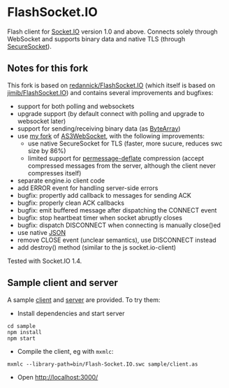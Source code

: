 # FlashSocket.IO

Flash client for [Socket.IO](http://socket.io/) version 1.0 and above. Connects
solely through WebSocket and supports binary data and native TLS (through
[SecureSocket](http://help.adobe.com/en_US/FlashPlatform/reference/actionscript/3/flash/net/SecureSocket.html)).

## Notes for this fork

This fork is based on
[redannick/FlashSocket.IO](https://github.com/redannick/FlashSocket.IO) (which
itself is based on
[jimib/FlashSocket.IO](https://github.com/jimib/FlashSocket.IO)) and contains
several improvements and bugfixes:

 * support for both polling and websockets
 * upgrade support (by default connect with polling and upgrade to websocket later)
 * support for sending/receiving binary data (as
   [ByteArray](http://help.adobe.com/en_US/FlashPlatform/reference/actionscript/3/flash/utils/ByteArray.html))
 * use [my fork](https://github.com/chatziko/AS3WebSocket) of
   [AS3WebSocket](https://github.com/theturtle32/AS3WebSocket), with the following improvements:
   * use native SecureSocket for TLS (faster, more sucure, reduces swc size by 86%)
   * limited support for [permessage-deflate](https://tools.ietf.org/html/draft-ietf-hybi-permessage-compression-19) compression
     (accept compressed messages from the server, although the client never compresses itself)
 * separate engine.io client code
 * add ERROR event for handling server-side errors
 * bugfix: propertly add callback to messages for sending ACK
 * bugfix: properly clean ACK callbacks
 * bugfix: emit buffered message after dispatching the CONNECT event
 * bugfix: stop heartbeat timer when socket abruptly closes
 * bugfix: dispatch DISCONNECT when connecting is manually close()ed
 * use native [JSON](http://help.adobe.com/en_US/FlashPlatform/reference/actionscript/3/JSON.html)
 * remove CLOSE event (unclear semantics), use DISCONNECT instead
 * add destroy() method (similar to the js socket.io-client)

Tested with Socket.IO 1.4.

## Sample client and server

A sample [client](./sample/client.as) and [server](./sample/server.js) are provided.
To try them:

 * Install dependencies and start server
 ```
 cd sample
 npm install
 npm start
 ```

 * Compile the client, eg with ```mxmlc```:
 ```
 mxmlc --library-path=bin/Flash-Socket.IO.swc sample/client.as
 ```

 * Open [http://localhost:3000/](http://localhost:3000/)

